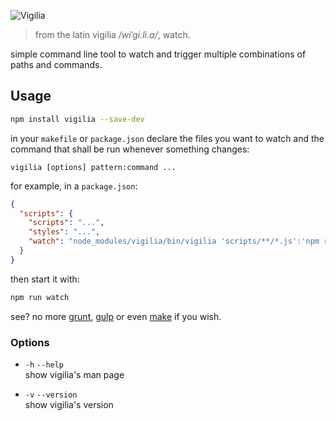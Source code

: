 ![Vigilia](http://gibatronic.github.io/vigilia/etc/vigilia.svg)

> from the latin vigilia */wiˈɡi.li.a/*, watch.

simple command line tool to watch and trigger multiple combinations of paths and commands.

## Usage

```sh
npm install vigilia --save-dev
```

in your `makefile` or `package.json` declare the files you want to watch and the command that shall be run whenever something changes:

```
vigilia [options] pattern:command ...
```

for example, in a `package.json`:

```json
{
  "scripts": {
    "scripts": "...",
    "styles": "...",
    "watch": "node_modules/vigilia/bin/vigilia 'scripts/**/*.js':'npm run scripts' 'styles/**/*.scss':'npm run styles'"
  }
}
```

then start it with:

```sh
npm run watch
```

see? no more [grunt](http://gruntjs.com/), [gulp](http://gulpjs.com/) or even [make](https://www.gnu.org/software/make/) if you wish.

### Options

* `-h` `--help`
  <br>
  show vigilia's man page

* `-v` `--version`
  <br>
  show vigilia's version
